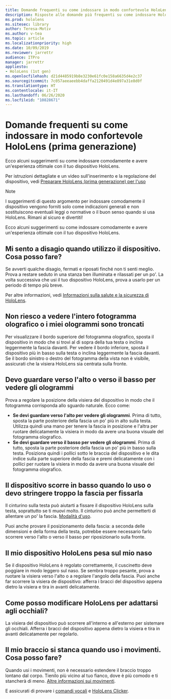 ```yaml
---
title: Domande frequenti su come indossare in modo confortevole HoloLens (prima generazione)
description: Risposte alle domande più frequenti su come indossare HoloLens (prima generazione).
ms.prod: hololens
ms.sitesec: library
author: Teresa-Motiv
ms.author: v-tea
ms.topic: article
ms.localizationpriority: high
ms.date: 10/09/2019
ms.reviewer: jarrettr
audience: ITPro
manager: jarrettr
appliesto:
- HoloLens (1st gen)
ms.openlocfilehash: d21d4485919b8e3230e61fc0e158a6635d4e2c37
ms.sourcegitcommit: 7c057aeeaeebb4daffa2120491d4e897a31e8d0f
ms.translationtype: HT
ms.contentlocale: it-IT
ms.lasthandoff: 06/26/2020
ms.locfileid: "10828671"
---
```

# Domande frequenti su come indossare in modo confortevole HoloLens (prima generazione)

Ecco alcuni suggerimenti su come indossare comodamente e avere un'esperienza ottimale con il tuo dispositivo HoloLens.

Per istruzioni dettagliate e un video sull'inserimento e la regolazione del dispositivo, vedi [Preparare HoloLens (prima generazione) per l'uso](hololens1-setup.md)

> [!NOTE]
> I suggerimenti di questo argomento per indossare comodamente il dispositivo vengono forniti solo come indicazioni generali e non sostituiscono eventuali leggi o normative o il buon senso quando si usa HoloLens. Rimani al sicuro e divertiti!

Ecco alcuni suggerimenti su come indossare comodamente e avere un'esperienza ottimale con il tuo dispositivo HoloLens.

## Mi sento a disagio quando utilizzo il dispositivo. Cosa posso fare?

Se avverti qualche disagio, fermati e riposati finché non ti senti meglio. Prova a restare seduto in una stanza ben illuminata e rilassati per un po'. La volta successiva che usi il tuo dispositivo HoloLens, prova a usarlo per un periodo di tempo più breve.

Per altre informazioni, vedi [Informazioni sulla salute e la sicurezza di HoloLens](https://go.microsoft.com/fwlink/p/?LinkId=746661).

## Non riesco a vedere l'intero fotogramma olografico o i miei ologrammi sono troncati

Per visualizzare il bordo superiore del fotogramma olografico, sposta il dispositivo in modo che si trovi al di sopra della tua testa o inclina leggermente la fascia davanti. Per vedere il bordo inferiore, sposta il dispositivo più in basso sulla testa o inclina leggermente la fascia davanti. Se il bordo sinistro o destro del fotogramma della vista non è visibile, assicurati che la visiera HoloLens sia centrata sulla fronte.

## Devo guardare verso l'alto o verso il basso per vedere gli ologrammi

Prova a regolare la posizione della visiera del dispositivo in modo che il fotogramma corrisponda allo sguardo naturale. Ecco come:

- **Se devi guardare verso l'alto per vedere gli ologrammi**. Prima di tutto, sposta la parte posteriore della fascia un po' più in alto sulla testa. Utilizza quindi una mano per tenere la fascia in posizione e l'altra per ruotare delicatamente la visiera in modo da avere una buona visuale del fotogramma olografico.
- **Se devi guardare verso il basso per vedere gli ologrammi**. Prima di tutto, sposta la parte posteriore della fascia un po' più in basso sulla testa. Posiziona quindi i pollici sotto le braccia del dispositivo e le dita indice sulla parte superiore della fascia e premi delicatamente con i pollici per ruotare la visiera in modo da avere una buona visuale del fotogramma olografico.

## Il dispositivo scorre in basso quando lo uso o devo stringere troppo la fascia per fissarla

Il cinturino sulla testa può aiutarti a fissare il dispositivo HoloLens sulla testa, soprattutto se ti muovi molto. Il cinturino può anche permetterti di allentare un po' la fascia. [Modalità d'uso](hololens1-setup.md#adjust-fit).

Puoi anche provare il posizionamento della fascia: a seconda delle dimensioni e della forma della testa, potrebbe essere necessario farlo scorrere verso l'alto o verso il basso per riposizionarlo sulla fronte.

## Il mio dispositivo HoloLens pesa sul mio naso

Se il dispositivo HoloLens è regolato correttamente, il cuscinetto deve poggiare in modo leggero sul naso. Se sembra troppo pesante, prova a ruotare la visiera verso l'alto o a regolare l'angolo della fascia. Puoi anche far scorrere la visiera de dispositivo: afferra i bracci del dispositivo appena dietro la visiera e tira in avanti delicatamente.

## Come posso modificare HoloLens per adattarsi agli occhiali?

La visiera del dispositivo può scorrere all'interno e all'esterno per sistemare gli occhiali. Afferra i bracci del dispositivo appena dietro la visiera e tira in avanti delicatamente per regolarlo.

## Il mio braccio si stanca quando uso i movimenti. Cosa posso fare?

Quando usi i movimenti, non è necessario estendere il braccio troppo lontano dal corpo. Tienilo più vicino al tuo fianco, dove è più comodo e ti stancherà di meno. [Altre informazioni sui movimenti](hololens1-basic-usage.md#use-hololens-with-your-hands).

E assicurati di provare i [comandi vocali](hololens-cortana.md) e [HoloLens Clicker](hololens1-clicker.md).
